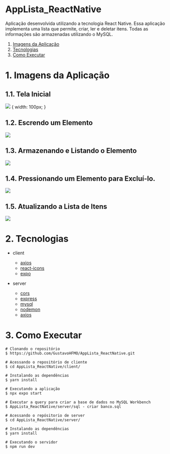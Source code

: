 # AppLista_ReactNative

Aplicação desenvolvida utilizando a tecnologia React Native. Essa aplicação implementa uma lista que permite, criar, ler e deletar itens. Todas as informações são armazenadas utilizando o MySQL.

1. [Imagens da Aplicação](#head1)
2. [Tecnologias](#head2)
3. [Como Executar](#head3)

# <span id="head1">1. Imagens da Aplicação<span/>
## 1.1. Tela Inicial
![](https://github.com/GustavoHFMO/AppLista_ReactNative/blob/master/client/assets/A.jpeg) { width: 100px; }

## 1.2. Escrendo um Elemento
![](https://github.com/GustavoHFMO/AppLista_ReactNative/blob/master/client/assets/B.jpeg)

## 1.3. Armazenando e Listando o Elemento
![](https://github.com/GustavoHFMO/AppLista_ReactNative/blob/master/client/assets/C.jpeg)

## 1.4. Pressionando um Elemento para Excluí-lo.
![](https://github.com/GustavoHFMO/AppLista_ReactNative/blob/master/client/assets/D.jpeg)

## 1.5. Atualizando a Lista de Itens
![](https://github.com/GustavoHFMO/AppLista_ReactNative/blob/master/client/assets/E.jpeg)

# <span id="head2">2. Tecnologias<span/>
* client
  * [axios](http://nodejs.org/docs/latest/api/path.html)
  * [react-icons](https://react-icons.github.io/react-icons/)
  * [expo](https://docs.expo.dev/)
   

* server
  * [cors](https://github.com/expressjs/cors#readme)
  * [express](http://expressjs.com/)
  * [mysql](https://github.com/mysqljs/mysql)
  * [nodemon](https://nodemon.io)
  * [axios](http://nodejs.org/docs/latest/api/path.html)
  


# <span id="head3">3. Como Executar<span/>
```
# Clonando o repositório
$ https://github.com/GustavoHFMO/AppLista_ReactNative.git

# Acessando o repositório de cliente
$ cd AppLista_ReactNative/client/

# Instalando as dependências
$ yarn install 

# Executando a aplicação
$ npx expo start

# Executar a query para criar a base de dados no MySQL Workbench
$ AppLista_ReactNative/server/sql - criar banco.sql

# Acessando o repósitorio de server
$ cd AppLista_ReactNative/server/

# Instalando as dependências
$ yarn install 

# Executando o servidor
$ npm run dev
```
